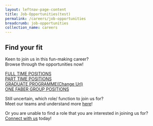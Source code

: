 ```yaml
---
layout: leftnav-page-content
title: Job-Opportunities(test)
permalink: /careers/job-opportunities
breadcrumb: job-opportunities
collection_name: careers
---
```

## Find your fit
  Keen to join us in this fun-making career?  
  Browse through the opportunities now!
  
  
<a href="https://www.jobstreet.com.sg/career/sentosa_ft.htm" target="_blank">FULL TIME POSITIONS</a><br/>
<a href="https://www.jobstreet.com.sg/career/sentosa_pt.ht" target="_blank">PART TIME POSITIONS</a><br/>
<a href="../careers/graduate-programme" target="_blank">GRADUATE PROGRAMME(Change Url)</a><br/>
<a href="https://www.jobstreet.com.sg/career/onefabergroup.htm" target="_blank">ONE FABER GROUP POSITIONS</a>
  
<!-- remember to change hyperlink for 3,5,6 to live site-->
<!-- remember to change hyperlink for 3,5,6 to live site-->
Still uncertain, which role/ function to join us for?  
Meet our teams and understand more [here][1]!
  
Or you are unable to find a role that you are interested in joining us for?  
  [Connect with us][2] today!


[1]: <https://isomer-sentosa-staging.netlify.com/careers/meet-the-teams/>
[2]: <https://isomer-sentosa-staging.netlify.com/careers/connect-with-us/>
